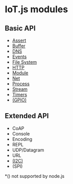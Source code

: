 # IoT.js modules
## Basic API
* [Assert](IoT.js-API-Assert.md)
* [Buffer](IoT.js-API-Buffer.md)
* [DNS](IoT.js-API-DNS.md)
* [Events](IoT.js-API-Events.md)
* [File System](IoT.js-API-File-System.md)
* [HTTP](IoT.js-API-HTTP.md)
* [Module](IoT.js-API-Module.md)
* [Net](IoT.js-API-Net.md)
* [Process](IoT.js-API-Process.md)
* [Stream](IoT.js-API-Stream.md)
* [Timers](IoT.js-API-Timers.md)
* [(GPIO)](IoT.js-API-GPIO.md)

## Extended API
* CoAP
* Console
* Encoding
* REPL
* UDP/Datagram
* URL
* [(I2C)](IoT.js-API-I2C.md)
* (SPI)

*() not supported by node.js
